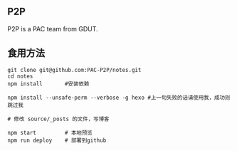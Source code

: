 ## P2P

P2P is a PAC team from GDUT.

## 食用方法

```
git clone git@github.com:PAC-P2P/notes.git
cd notes
npm install       #安装依赖

npm install --unsafe-perm --verbose -g hexo	#上一句失败的话请使用我，成功则跳过我

# 修改 source/_posts 的文件，写博客

npm start         # 本地预览
npm run deploy    # 部署到github
```
